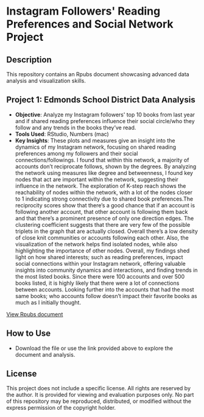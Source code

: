 # Instagram Followers' Reading Preferences and Social Network Project

## Description
This repository contains an Rpubs document showcasing advanced data analysis and visualization skills.

## Project 1: Edmonds School District Data Analysis
- **Objective**: Analyze my Instagram followers' top 10 books from last year and if shared reading preferences influence their social circle/who they follow and any trends in the books they’ve read.
- **Tools Used**: RStudio, Numbers (mac)
- **Key Insights**: These plots and measures give an insight into the dynamics of my Instagram network, focusing on shared reading preferences among my followers and their social connections/followings. I found that within this network, a majority of accounts don’t reciprocate follows, shown by the degrees. By analyzing the network using measures like degree and betweenness, I found key nodes that act are important within the network, suggesting their influence in the network. The exploration of K-step reach shows the reachability of nodes within the network, with a lot of the nodes closer to 1 indicating strong connectivity due to shared book preferences.The reciprocity scores show that there’s a good chance that if an account is following another account, that other account is following them back and that there’s a prominent presence of only one direction edges. The clustering coefficient suggests that there are very few of the possible triplets in the graph that are actually closed. Overall there’s a low density of close knit communities or accounts following each other. Also, the visualization of the network helps find isolated nodes, while also highlighting the importance of other nodes. Overall, my findings shed light on how shared interests; such as reading preferences, impact social connections within your Instagram network, offering valuable insights into community dynamics and interactions, and finding trends in the most listed books. Since there were 100 accounts and over 500 books listed, it is highly likely that there were a lot of connections between accounts. Looking further into the accounts that had the most same books; who accounts follow doesn’t impact their favorite books as much as I initially thought.

[View Rpubs document](http://rpubs.com/audrielle_staples/1196140)

## How to Use
- Download the file or use the link provided above to explore the document and analysis. 

## License
This project does not include a specific license. All rights are reserved by the author. It is provided for viewing and evaluation purposes only. No part of this repository may be reproduced, distributed, or modified without the express permission of the copyright holder.


